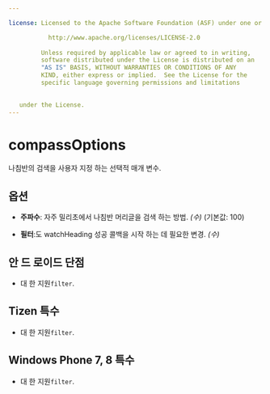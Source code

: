 ```yaml
---

license: Licensed to the Apache Software Foundation (ASF) under one or more contributor license agreements. See the NOTICE file distributed with this work for additional information regarding copyright ownership. The ASF licenses this file to you under the Apache License, Version 2.0 (the "License"); you may not use this file except in compliance with the License. You may obtain a copy of the License at

           http://www.apache.org/licenses/LICENSE-2.0
    
         Unless required by applicable law or agreed to in writing,
         software distributed under the License is distributed on an
         "AS IS" BASIS, WITHOUT WARRANTIES OR CONDITIONS OF ANY
         KIND, either express or implied.  See the License for the
         specific language governing permissions and limitations
    

   under the License.
---
```


# compassOptions

나침반의 검색을 사용자 지정 하는 선택적 매개 변수.

## 옵션

*   **주파수**: 자주 밀리초에서 나침반 머리글을 검색 하는 방법. *(수)* (기본값: 100)

*   **필터**:도 watchHeading 성공 콜백을 시작 하는 데 필요한 변경. *(수)*

## 안 드 로이드 단점

*   대 한 지원`filter`.

## Tizen 특수

*   대 한 지원`filter`.

## Windows Phone 7, 8 특수

*   대 한 지원`filter`.
